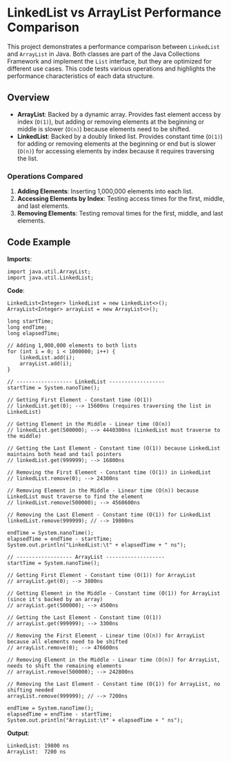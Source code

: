 # LinkedList vs ArrayList Performance Comparison

This project demonstrates a performance comparison between `LinkedList` and `ArrayList` in Java. Both classes are part of the Java Collections Framework and implement the `List` interface, but they are optimized for different use cases. This code tests various operations and highlights the performance characteristics of each data structure.

## Overview

- **ArrayList**: Backed by a dynamic array. Provides fast element access by index (`O(1)`), but adding or removing elements at the beginning or middle is slower (`O(n)`) because elements need to be shifted.
- **LinkedList**: Backed by a doubly linked list. Provides constant time (`O(1)`) for adding or removing elements at the beginning or end but is slower (`O(n)`) for accessing elements by index because it requires traversing the list.

### Operations Compared
1. **Adding Elements**: Inserting 1,000,000 elements into each list.
2. **Accessing Elements by Index**: Testing access times for the first, middle, and last elements.
3. **Removing Elements**: Testing removal times for the first, middle, and last elements.

## Code Example

**Imports**:
```
import java.util.ArrayList;
import java.util.LinkedList;
```

**Code**:
```
LinkedList<Integer> linkedList = new LinkedList<>();
ArrayList<Integer> arrayList = new ArrayList<>();

long startTime;
long endTime;
long elapsedTime;

// Adding 1,000,000 elements to both lists
for (int i = 0; i < 1000000; i++) {
    linkedList.add(i);
    arrayList.add(i);
}

// ------------------ LinkedList ------------------
startTime = System.nanoTime();

// Getting First Element - Constant time (O(1))
// linkedList.get(0); --> 15600ns (requires traversing the list in LinkedList)

// Getting Element in the Middle - Linear time (O(n))
// linkedList.get(500000); --> 4440300ns (LinkedList must traverse to the middle)

// Getting the Last Element - Constant time (O(1)) because LinkedList maintains both head and tail pointers
// linkedList.get(999999); --> 16800ns

// Removing the First Element - Constant time (O(1)) in LinkedList
// linkedList.remove(0); --> 24300ns

// Removing Element in the Middle - Linear time (O(n)) because LinkedList must traverse to find the element
// linkedList.remove(500000); --> 4560600ns

// Removing the Last Element - Constant time (O(1)) for LinkedList
linkedList.remove(999999); // --> 19800ns

endTime = System.nanoTime();
elapsedTime = endTime - startTime;
System.out.println("LinkedList:\t" + elapsedTime + " ns");

// ------------------ ArrayList -------------------
startTime = System.nanoTime();

// Getting First Element - Constant time (O(1)) for ArrayList
// arrayList.get(0); --> 3800ns

// Getting Element in the Middle - Constant time (O(1)) for ArrayList (since it's backed by an array)
// arrayList.get(500000); --> 4500ns

// Getting the Last Element - Constant time (O(1))
// arrayList.get(999999); --> 3300ns

// Removing the First Element - Linear time (O(n)) for ArrayList because all elements need to be shifted
// arrayList.remove(0); --> 476600ns

// Removing Element in the Middle - Linear time (O(n)) for ArrayList, needs to shift the remaining elements
// arrayList.remove(500000); --> 242800ns

// Removing the Last Element - Constant time (O(1)) for ArrayList, no shifting needed
arrayList.remove(999999); // --> 7200ns

endTime = System.nanoTime();
elapsedTime = endTime - startTime;
System.out.println("ArrayList:\t" + elapsedTime + " ns");
```

**Output**:
```
LinkedList:	19800 ns
ArrayList:	7200 ns
```
